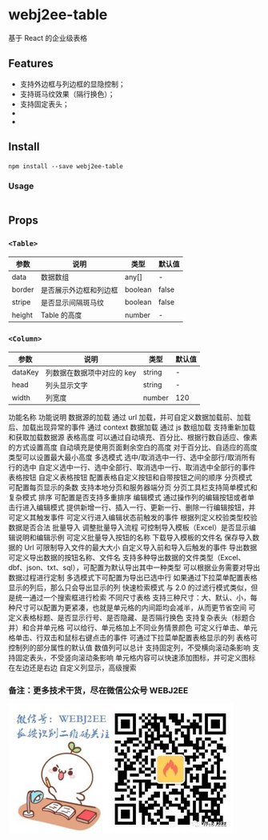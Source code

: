 # webj2ee-table

基于 React 的企业级表格

## Features

-   支持外边框与列边框的显隐控制；
-   支持斑马纹效果（隔行换色）；
-   支持固定表头；
-
-

## Install

```
npm install --save webj2ee-table
```

### Usage

```

```

## Props

### `<Table>`

| 参数   | 说明                   | 类型    | 默认值 |
| ------ | ---------------------- | ------- | ------ |
| data   | 数据数组               | any\[]  | -      |
| border | 是否展示外边框和列边框 | boolean | false  |
| stripe | 是否显示间隔斑马纹     | boolean | false  |
| height | Table 的高度           | number  | -      |

### `<Column>`

| 参数    | 说明                       | 类型   | 默认值 |
| ------- | -------------------------- | ------ | ------ |
| dataKey | 列数据在数据项中对应的 key | string | -      |
| head    | 列头显示文字               | string | -      |
| width   | 列宽度                     | number | 120    |

功能名称 功能说明
数据源的加载 通过 url 加载，并可自定义数据加载前、加载后、加载出现异常的事件
通过 context 数据加载
通过 js 数组加载
支持重新加载和获取加载数据源
表格高度 可以通过自动填充、百分比、根据行数自适应、像素的方式设置高度
自动填充是使用页面剩余空白的高度
对于百分比、自适应的高度类型可以设置最大最小高度
多选模式 选中/取消选中一行、选中全部行/取消所有行的选中
自定义选中一行、选中全部行、取消选中一行、取消选中全部行的事件
表格按钮 自定义表格按钮
配置表格自定义按钮和自带按钮之间的顺序
分页模式 可配置每页显示的条数
支持本地分页和服务器端分页
分页工具栏支持简单模式和复杂模式
排序 可配置是否支持多重排序
编辑模式 通过操作列的编辑按钮或者单击行进入编辑模式
提供新增一行、插入一行、更新一行、删除一行编辑按钮，并可定义其触发事件
可定义行进入编辑状态前触发的事件
根据列定义校验类型校验数据是否合法
批量导入 调整批量导入流程
可控制导入模板（Excel）是否显示编辑说明和编辑示例
可定义批量导入按钮的名称
下载导入模板的文件名
保存导入数据的 Url
可限制导入文件的最大大小
自定义导入前和导入后触发的事件
导出数据 可定义导出数据的按钮名称、文件名
支持多种导出数据的文件类型（Excel、dbf、json、txt、sql），可配置为默认导出其中一种类型
可以根据业务需要对导出数据过程进行定制
多选模式下可配置为导出已选中行
如果通过下拉菜单配置表格显示的列后，那么只会导出显示的列
快速检索模式 与 2.0 的过滤行模式类似，但是统一通过一个搜索框进行检索
不同尺寸表格 支持三种尺寸：大、默认、小，每种尺寸可以配置为更紧凑，也就是单元格的内间距均会减半，从而更节省空间
可定义表格标题、是否显示行号、是否隐藏、是否隔行换色
支持复杂表头（标题合并）和合并单元格
可以给行、单元格加上不同业务情景颜色
可定义行单击、单元格单击、行双击和鼠标右键点击的事件
可通过下拉菜单配置表格显示的列
表格可控制列的部分属性的默认值
数值列可以总计
支持固定列，不受横向滚动条影响
支持固定表头，不受竖向滚动条影响
单元格内容可以快速添加图标，并可定义图标在左边还是右边
自定义列显示，高级搜索

### 备注：更多技术干货，尽在微信公众号 WEBJ2EE

![WEBJ2EE](./webj2ee-logo.jpg)
